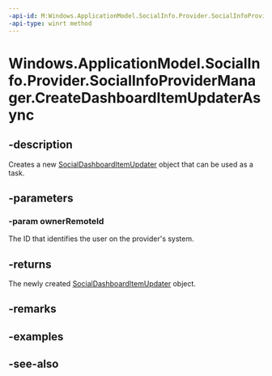 ----api-id: M:Windows.ApplicationModel.SocialInfo.Provider.SocialInfoProviderManager.CreateDashboardItemUpdaterAsync(System.String)
-api-type: winrt method
---<!-- Method syntaxpublic Windows.Foundation.IAsyncOperation<Windows.ApplicationModel.SocialInfo.Provider.SocialDashboardItemUpdater> CreateDashboardItemUpdaterAsync(System.String ownerRemoteId)--># Windows.ApplicationModel.SocialInfo.Provider.SocialInfoProviderManager.CreateDashboardItemUpdaterAsync## -descriptionCreates a new [SocialDashboardItemUpdater](socialdashboarditemupdater.md) object that can be used as a task.## -parameters### -param ownerRemoteIdThe ID that identifies the user on the provider's system.## -returnsThe newly created [SocialDashboardItemUpdater](socialdashboarditemupdater.md) object.## -remarks## -examples## -see-also